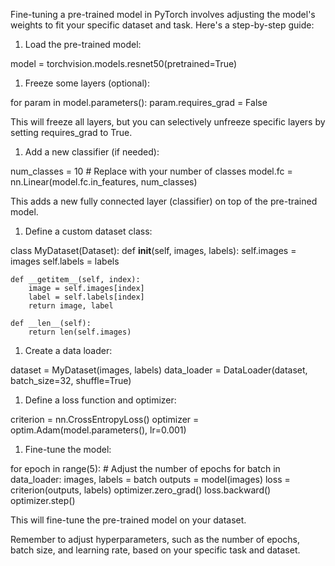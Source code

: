 Fine-tuning a pre-trained model in PyTorch involves adjusting the model's weights to fit your specific dataset and task. Here's a step-by-step guide:

1. Load the pre-trained model:

model = torchvision.models.resnet50(pretrained=True)

1. Freeze some layers (optional):

for param in model.parameters():
    param.requires_grad = False

This will freeze all layers, but you can selectively unfreeze specific layers by setting requires_grad to True.

1. Add a new classifier (if needed):

num_classes = 10  # Replace with your number of classes
model.fc = nn.Linear(model.fc.in_features, num_classes)

This adds a new fully connected layer (classifier) on top of the pre-trained model.

1. Define a custom dataset class:

class MyDataset(Dataset):
    def __init__(self, images, labels):
        self.images = images
        self.labels = labels

    def __getitem__(self, index):
        image = self.images[index]
        label = self.labels[index]
        return image, label

    def __len__(self):
        return len(self.images)

1. Create a data loader:

dataset = MyDataset(images, labels)
data_loader = DataLoader(dataset, batch_size=32, shuffle=True)

1. Define a loss function and optimizer:

criterion = nn.CrossEntropyLoss()
optimizer = optim.Adam(model.parameters(), lr=0.001)

1. Fine-tune the model:

for epoch in range(5):  # Adjust the number of epochs
    for batch in data_loader:
        images, labels = batch
        outputs = model(images)
        loss = criterion(outputs, labels)
        optimizer.zero_grad()
        loss.backward()
        optimizer.step()

This will fine-tune the pre-trained model on your dataset.

Remember to adjust hyperparameters, such as the number of epochs, batch size, and learning rate, based on your specific task and dataset.